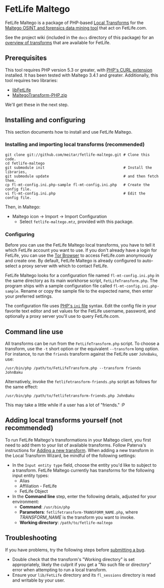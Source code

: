 # FetLife Maltego

FetLife Maltego is a package of PHP-based [Local Transforms](https://www.paterva.com/web6/documentation/developer-local.php) for the [Maltego OSINT and forensics data mining tool](https://en.wikipedia.org/wiki/Maltego) that act on FetLife.com.

See the project wiki (included in the `docs` directory of this package) for an [overview of transforms](https://github.com/meitar/fetlife-maltego/wiki/Overview-of-transforms) that are available for FetLife.

## Prerequisites

This tool requires PHP version 5.3 or greater, with [PHP's CURL extension](https://php.net/manual/en/book.curl.php) installed. It has been tested with Maltego 3.4.1 and greater. Additionally, this tool requires two libraries:

* [libFetLife](https://github.com/meitar/libFetLife)
* [MaltegoTransform-PHP.zip](https://www.paterva.com/web6/documentation/MaltegoTransform-PHP.zip)

We'll get these in the next step.

## Installing and configuring

This section documents how to install and use FetLife Maltego.

### Installing and importing local transforms (recommended)

    git clone git://github.com/meitar/fetlife-maltego.git # Clone this code.
    cd fetlife-maltego
    git submodule init                                    # Install the libraries,
    git submodule update                                  # and then fetch them.
    cp fl-mt-config.ini.php-sample fl-mt-config.ini.php   # Create the config file.
    vi fl-mt-config.ini.php                               # Edit the config file.

Then, in Maltego:

* Maltego icon -> Import -> Import Configuration
    * Select `fetlife-maltego.mtz`, provided with this package.

### Configuring

Before you can use the FetLife Maltego local transforms, you have to tell it which FetLife account you want to use. If you don't already have a login for FetLife, you can use the [Tor Browser](https://torproject.org/) to access FetLife.com anonymously and create one. By default, FetLife Maltego is already configured to auto-select a proxy server with which to contact FetLife.

FetLife Maltego looks for a configuration file named `fl-mt-config.ini.php` in the same directory as its main workhorse script, `FetLifeTransform.php`. The program ships with a sample configuration file called `fl-mt-config.ini.php-sample`. Rename or copy the sample file to the expected name, then enter your preferred settings.

The configuration file uses [PHP's `ini` file](http://php.net/parse_ini_file) syntax. Edit the config file in your favorite text editor and set values for the FetLife username, password, and optionally a proxy server you'll use to query FetLife.com.

## Command line use

All transforms can be run from the `FetLifeTransform.php` script. To choose a transform, use the `-t` short option or the equivalent `--transform` long option. For instance, to run the `friends` transform against the FetLife user `JohnBaku`, use:

    /usr/bin/php /path/to/FetLifeTransform.php --transform friends JohnBaku

Alternatively, invoke the `fetlifetransform-friends.php` script as follows for the same effect:

    /usr/bin/php /path/to/fetlifetransform-friends.php JohnBaku

This may take a little while if a user has a lot of "friends." :P

## Adding local transforms yourself (not recommended)

To run FetLife Maltego's transformations in your Maltego client, you first need to add them to your list of available transforms. Follow Paterva's instructions for [Adding a new transform](https://www.paterva.com/web6/documentation/developer-local.php#6). When adding a new transform in the Local Transform Wizard, be mindful of the following settings:

* In the `Input entity type` field, choose the entity you'd like to subject to a transform. FetLife Maltego currently has transforms for the following input entity types:
    * Alias
    * Affiliation - FetLife
    * FetLife Object
* In the **Command line** step, enter the following details, adjusted for your environment:
    * **Command**: `/usr/bin/php`
    * **Parameters**: `fetlifetransform-TRANSFORM_NAME.php`, where *TRANSFORM_NAME* is the transform you want to invoke.
    * **Working directory**: `/path/to/fetlife-maltego`

## Troubleshooting

If you have problems, try the following steps before [submitting a bug](https://github.com/meitar/fetlife-maltego/issues/new).

* Double check that the transform's "Working directory" is set appropriately, likely the culprit if you get a "No such file or directory" error when attempting to run a local transform.
* Ensure your `lib/FetLife` directory and its `fl_sessions` directory is read and writable by your user.
